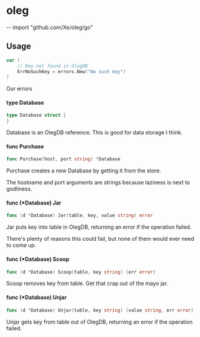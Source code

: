 # oleg
--
    import "github.com/Xe/oleg/go"


## Usage

```go
var (
	// Key not found in OlegDB
	ErrNoSuchKey = errors.New("No such key")
)
```
Our errors

#### type Database

```go
type Database struct {
}
```

Database is an OlegDB reference. This is good for data storage I think.

#### func  Purchase

```go
func Purchase(host, port string) *Database
```
Purchase creates a new Database by getting it from the store.

The hostname and port arguments are strings because laziness is next to
godliness.

#### func (*Database) Jar

```go
func (d *Database) Jar(table, key, value string) error
```
Jar puts key into table in OlegDB, returning an error if the operation failed.

There's plenty of reasons this could fail, but none of them would ever need to
come up.

#### func (*Database) Scoop

```go
func (d *Database) Scoop(table, key string) (err error)
```
Scoop removes key from table. Get that crap out of the mayo jar.

#### func (*Database) Unjar

```go
func (d *Database) Unjar(table, key string) (value string, err error)
```
Unjar gets key from table out of OlegDB, returning an error if the operation
failed.
